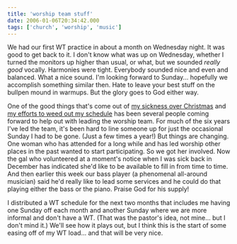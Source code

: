 ```yaml
---
title: 'worship team stuff'
date: 2006-01-06T20:34:42.000
tags: ['church', 'worship', 'music']
---
```


We had our first WT practice in about a month on Wednesday night. It was good to get back to it. I don't know what was up on Wednesday, whether I turned the monitors up higher than usual, or what, but we sounded _really good_ vocally. Harmonies were tight. Everybody sounded nice and even and balanced. What a nice sound. I'm looking forward to Sunday... hopefully we accomplish something similar then. Hate to leave your best stuff on the bullpen mound in warmups. But the glory goes to God either way.

One of the good things that's come out of [my sickness over Christmas](/05/12/a-sick-weekend/) and [my efforts to weed out my schedule](/05/10/priorities-of-time/) has been several people coming forward to help out with leading the worship team. For much of the six years I've led the team, it's been hard to line someone up for just the occasional Sunday I had to be gone. (Just a few times a year!) But things are changing. One woman who has attended for a long while and has led worship other places in the past wanted to start participating. So we got her involved. Now the gal who volunteered at a moment's notice when I was sick back in December has indicated she'd like to be available to fill in from time to time. And then earlier this week our bass player (a phenomenal all-around musician) said he'd really like to lead some services and he could do that playing either the bass or the piano. Praise God for his supply!

I distributed a WT schedule for the next two months that includes me having one Sunday off each month and another Sunday where we are more informal and don't have a WT. (That was the pastor's idea, not mine... but I don't mind it.) We'll see how it plays out, but I think this is the start of some easing off of my WT load... and that will be very nice.

